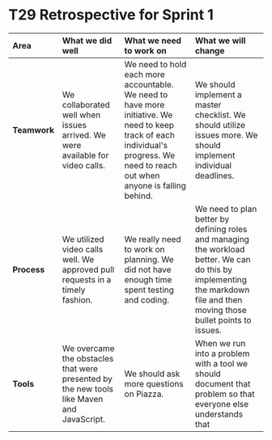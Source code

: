 # T29 Retrospective for Sprint 1

Area | What we did well | What we need to work on | What we will change
:--- | :------- | :--------- | :---------------------
**Teamwork** | We collaborated well when issues arrived. We were available for video calls. |  We need to hold each more accountable. We need to have more initiative. We need to keep track of each individual's progress. We need to reach out when anyone is falling behind. | We should implement a master checklist. We should utilize issues more. We should implement individual deadlines.
**Process** | We utilized video calls well. We approved pull requests in a timely fashion. | We really need to work on planning. We did not have enough time spent testing and coding. | We need to plan better by defining roles and managing the workload better. We can do this by implementing the markdown file and then moving those bullet points to issues.
**Tools** | We overcame the obstacles that were presented by the new tools like Maven and JavaScript. | We should ask more questions on Piazza. | When we run into a problem with a tool we should document that problem so that everyone else understands that

